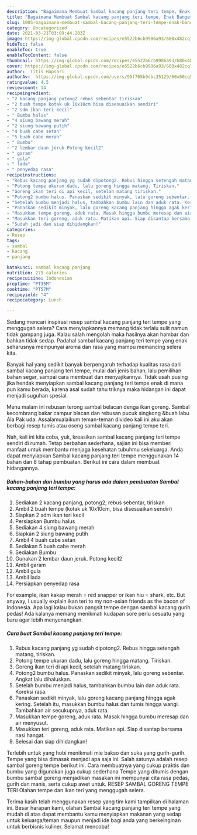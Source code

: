 ```yaml
---
description: "Bagaimana Membuat Sambal kacang panjang teri tempe, Enak Banget"
title: "Bagaimana Membuat Sambal kacang panjang teri tempe, Enak Banget"
slug: 1005-bagaimana-membuat-sambal-kacang-panjang-teri-tempe-enak-banget
category: Uncategorized
date: 2021-03-21T03:09:44.203Z
image: https://img-global.cpcdn.com/recipes/e5522b6cb9986a93/680x482cq70/sambal-kacang-panjang-teri-tempe-foto-resep-utama.jpg
hideToc: false
enableToc: true
enableTocContent: false
thumbnail: https://img-global.cpcdn.com/recipes/e5522b6cb9986a93/680x482cq70/sambal-kacang-panjang-teri-tempe-foto-resep-utama.jpg
cover: https://img-global.cpcdn.com/recipes/e5522b6cb9986a93/680x482cq70/sambal-kacang-panjang-teri-tempe-foto-resep-utama.jpg
author:  Titis Hapsari
authorAv:  https://img-global.cpcdn.com/users/95f765b9dbc35129/60x60cq50/avatar.jpg
ratingvalue: 4.5
reviewcount: 14
recipeingredient:
- "2 kacang panjang potong2 rebus sebentar tiriskan"
- "2 buah tempe kotak uk 10x10cm bisa disesuaikan sendiri"
- "2 sdm ikan teri kecil"
- " Bumbu halus"
- "4 siung bawang merah"
- "2 siung bawang putih"
- "4 buah cabe setan"
- "5 buah cabe merah"
- " Bumbu"
- "2 lembar daun jeruk Potong kecil2"
- " garam"
- " gula"
- " lada"
- " penyedap rasa"
recipeinstructions:
- "Rebus kacang panjang yg sudah dipotong2. Rebus hingga setengah matang, tiriskan."
- "Potong tempe ukuran dadu, lalu goreng hingga matang. Tiriskan."
- "Goreng ikan teri di api kecil, setelah matang tiriskan."
- "Potong2 bumbu halus. Panaskan sedikit minyak, lalu goreng sebentar. Angkat lalu dihaluskan."
- "Setelah bumbu menjadi halus, tambahkan bumbu lain dan aduk rata. Koreksi rasa."
- "Panaskan sedikit minyak, lalu goreng kacang panjang hingga agak kering. Setelah itu, masukkan bumbu halus dan tumis hingga wangi. Tambahkan air secukupnya, aduk rata."
- "Masukkan tempe goreng, aduk rata. Masak hingga bumbu meresap dan air menyusut."
- "Masukkan teri goreng, aduk rata. Matikan api. Siap disantap bersama nasi hangat."
- "Sudah jadi dan siap dihidangkan!"
categories:
- Resep
tags:
- sambal
- kacang
- panjang

katakunci: sambal kacang panjang 
nutrition: 279 calories
recipecuisine: Indonesian
preptime: "PT35M"
cooktime: "PT57M"
recipeyield: "4"
recipecategory: Lunch

---
```



Sedang mencari inspirasi resep sambal kacang panjang teri tempe yang menggugah selera? Cara menyiapkannya memang tidak terlalu sulit namun tidak gampang juga. Kalau salah mengolah maka hasilnya akan hambar dan bahkan tidak sedap. Padahal sambal kacang panjang teri tempe yang enak seharusnya mempunyai aroma dan rasa yang mampu memancing selera kita.


Banyak hal yang sedikit banyak berpengaruh terhadap kualitas rasa dari sambal kacang panjang teri tempe, mulai dari jenis bahan, lalu pemilihan bahan segar, sampai cara membuat dan menyajikannya. Tidak usah pusing jika hendak menyiapkan sambal kacang panjang teri tempe enak di mana pun kamu berada, karena asal sudah tahu triknya maka hidangan ini dapat menjadi suguhan spesial.

Menu malam ini rebusan terong sambal belacan denga ikan goreng. Sambal kecombrang bakar campur blacan dan rebusan pucuk singkong &amp;buah labu Ala Pak uda. Assalamualaikum teman-teman divideo kali ini aku akan berbagi resep tumis atau oseng sambal kacang panjang tempe teri.


Nah, kali ini kita coba, yuk, kreasikan sambal kacang panjang teri tempe sendiri di rumah. Tetap berbahan sederhana, sajian ini bisa memberi manfaat untuk membantu menjaga kesehatan tubuhmu sekeluarga. Anda dapat menyiapkan Sambal kacang panjang teri tempe menggunakan 14 bahan dan 8 tahap pembuatan. Berikut ini cara dalam membuat hidangannya.

<!--inarticleads1-->

##### Bahan-bahan dan bumbu yang harus ada dalam pembuatan Sambal kacang panjang teri tempe:

1. Sediakan 2 kacang panjang, potong2, rebus sebentar, tiriskan
1. Ambil 2 buah tempe (kotak uk 10x10cm, bisa disesuaikan sendiri)
1. Siapkan 2 sdm ikan teri kecil
1. Persiapkan  Bumbu halus
1. Sediakan 4 siung bawang merah
1. Siapkan 2 siung bawang putih
1. Ambil 4 buah cabe setan
1. Sediakan 5 buah cabe merah
1. Sediakan  Bumbu
1. Gunakan 2 lembar daun jeruk. Potong kecil2
1. Ambil  garam
1. Ambil  gula
1. Ambil  lada
1. Persiapkan  penyedap rasa


For example, ikan kakap merah = red snapper or ikan hiu = shark, etc. But anyway, I usually explain ikan teri to my non-asian friends as the bacon of Indonesia. Apa lagi kalau bukan pangsit tempe dengan sambal kacang gurih pedas! Ada kalanya memang menikmati kudapan sore perlu sesuatu yang baru agar lebih menyenangkan. 

<!--inarticleads2-->

##### Cara buat Sambal kacang panjang teri tempe:

1. Rebus kacang panjang yg sudah dipotong2. Rebus hingga setengah matang, tiriskan.
1. Potong tempe ukuran dadu, lalu goreng hingga matang. Tiriskan.
1. Goreng ikan teri di api kecil, setelah matang tiriskan.
1. Potong2 bumbu halus. Panaskan sedikit minyak, lalu goreng sebentar. Angkat lalu dihaluskan.
1. Setelah bumbu menjadi halus, tambahkan bumbu lain dan aduk rata. Koreksi rasa.
1. Panaskan sedikit minyak, lalu goreng kacang panjang hingga agak kering. Setelah itu, masukkan bumbu halus dan tumis hingga wangi. Tambahkan air secukupnya, aduk rata.
1. Masukkan tempe goreng, aduk rata. Masak hingga bumbu meresap dan air menyusut.
1. Masukkan teri goreng, aduk rata. Matikan api. Siap disantap bersama nasi hangat.
1. Selesai dan siap dihidangkan!

Terlebih untuk yang hobi menikmati mie bakso dan suka yang gurih-gurih. Tempe yang bisa dimasak menjadi apa saja ini. Salah satunya adalah resep sambal goreng tempe berikut ini. Cara membuatnya yang cukup praktis dan bumbu yang digunakan juga cukup sederhana Tempe yang ditumis dengan bumbu sambal goreng menjadikan masakan ini mempunyai cita rasa pedas, gurih dan manis, serta cukup awet untuk. RESEP SAMBAL GORENG TEMPE TERI Olahan tempe dan ikan teri yang menggugah selera. 

Terima kasih telah menggunakan resep yang tim kami tampilkan di halaman ini. Besar harapan kami, olahan Sambal kacang panjang teri tempe yang mudah di atas dapat membantu kamu menyiapkan makanan yang sedap untuk keluarga/teman maupun menjadi ide bagi anda yang berkeinginan untuk berbisnis kuliner. Selamat mencoba!
